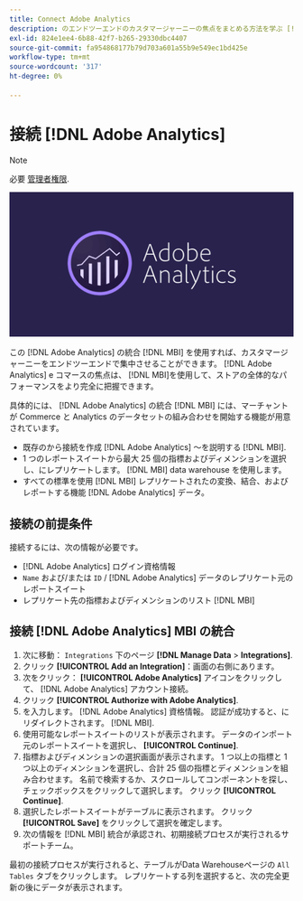 ```yaml
---
title: Connect Adobe Analytics
description: のエンドツーエンドのカスタマージャーニーの焦点をまとめる方法を学ぶ [!DNL Adobe Analytics] e コマースの焦点は、 [!DNL MBI].
exl-id: 824e1ee4-6b88-42f7-b265-29330dbc4407
source-git-commit: fa954868177b79d703a601a55b9e549ec1bd425e
workflow-type: tm+mt
source-wordcount: '317'
ht-degree: 0%

---
```


# 接続 [!DNL Adobe Analytics]

>[!NOTE]
>
>必要 [管理者権限](../../../administrator/user-management/user-management.md).

![](../../../assets/adobe-analytic-slogo.png)

この [!DNL Adobe Analytics] の統合 [!DNL MBI] を使用すれば、カスタマージャーニーをエンドツーエンドで集中させることができます。 [!DNL Adobe Analytics] e コマースの焦点は、 [!DNL MBI]を使用して、ストアの全体的なパフォーマンスをより完全に把握できます。

具体的には、 [!DNL Adobe Analytics] の統合 [!DNL MBI] には、マーチャントが Commerce と Analytics のデータセットの組み合わせを開始する機能が用意されています。
- 既存のから接続を作成 [!DNL Adobe Analytics] ～を説明する [!DNL MBI].
- 1 つのレポートスイートから最大 25 個の指標およびディメンションを選択し、にレプリケートします。 [!DNL MBI] data warehouse を使用します。
- すべての標準を使用 [!DNL MBI] レプリケートされたの変換、結合、およびレポートする機能 [!DNL Adobe Analytics] データ。

## 接続の前提条件

接続するには、次の情報が必要です。
- [!DNL Adobe Analytics] ログイン資格情報
- `Name` および/または `ID` / [!DNL Adobe Analytics] データのレプリケート元のレポートスイート
- レプリケート先の指標およびディメンションのリスト [!DNL MBI]

## 接続 [!DNL Adobe Analytics] MBI の統合

1. 次に移動： `Integrations` 下のページ **[!DNL Manage Data** > **Integrations]**.
1. クリック **[!UICONTROL Add an Integration]**：画面の右側にあります。
1. 次をクリック： **[!UICONTROL Adobe Analytics]** アイコンをクリックして、 [!DNL Adobe Analytics] アカウント接続。
1. クリック **[!UICONTROL Authorize with Adobe Analytics]**.
1. を入力します。 [!DNL Adobe Analytics] 資格情報。 認証が成功すると、にリダイレクトされます。 [!DNL MBI].
1. 使用可能なレポートスイートのリストが表示されます。 データのインポート元のレポートスイートを選択し、 **[!UICONTROL Continue]**.
1. 指標およびディメンションの選択画面が表示されます。 1 つ以上の指標と 1 つ以上のディメンションを選択し、合計 25 個の指標とディメンションを組み合わせます。 名前で検索するか、スクロールしてコンポーネントを探し、チェックボックスをクリックして選択します。 クリック **[!UICONTROL Continue]**.
1. 選択したレポートスイートがテーブルに表示されます。 クリック **[!UICONTROL Save]** をクリックして選択を確定します。
1. 次の情報を [!DNL MBI] 統合が承認され、初期接続プロセスが実行されるサポートチーム。

最初の接続プロセスが実行されると、テーブルがData Warehouseページの `All Tables` タブをクリックします。 レプリケートする列を選択すると、次の完全更新の後にデータが表示されます。
